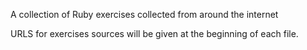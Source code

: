 A collection of Ruby exercises collected from around the internet

URLS for exercises sources will be given at the beginning of each file.
